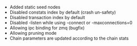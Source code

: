 - Added static seed nodes
- Disabled constats index by default (crash un-safety)
- Disabled transaction index by default
- Disabled -listen while using -connect or -maxconnections=0
- Allowing ipc binding for zmq (bugfix)
- Allowing pruning mode
- Chain parameters are updated according to the chain stats

